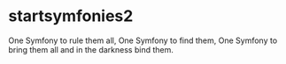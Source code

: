 # startsymfonies2
One Symfony to rule them all, One Symfony to find them, One Symfony to bring them all and in the darkness bind them.